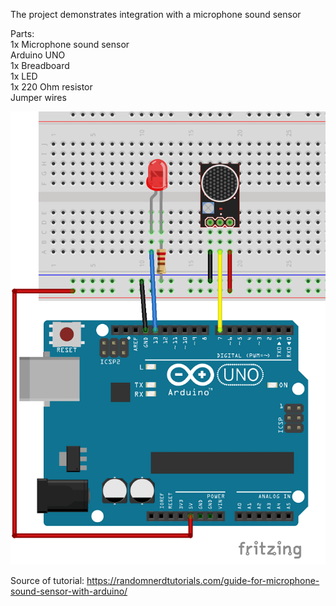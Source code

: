 The project demonstrates integration with a microphone sound sensor

Parts:  
1x Microphone sound sensor  
Arduino UNO  
1x Breadboard  
1x LED  
1x 220 Ohm resistor  
Jumper wires  

![Visual](visual-schema.png)


Source of tutorial: https://randomnerdtutorials.com/guide-for-microphone-sound-sensor-with-arduino/
